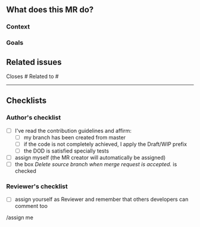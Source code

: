 ## What does this MR do?

### Context

<!-- Briefly describe what this MR is about. -->

### Goals

<!-- Briefly describe what this MR means to solve/improve... -->

## Related issues

<!-- Link related issues below. -->

Closes #
Related to #

---

## Checklists

<!-- No need to modify the lines below, just to check -->

### Author's checklist

- [ ] I've read the contribution guidelines and affirm:
  - [ ] my branch has been created from master
  - [ ] if the code is not completely achieved, I apply the Draft/WIP prefix
  - [ ] the DOD is satisfied specially tests
- [ ] assign myself (the MR creator will automatically be assigned)
- [ ] the box _Delete source branch when merge request is accepted._ is checked

### Reviewer's checklist

- [ ] assign yourself as Reviewer and remember that others developers can comment too


<!-- GitLab quick actions -->
/assign me

